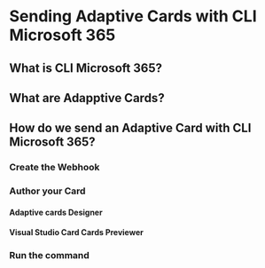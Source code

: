 # Sending Adaptive Cards with CLI Microsoft 365

## What is CLI Microsoft 365?

## What are Adapptive Cards?

## How do we send an Adaptive Card with CLI Microsoft 365? 

### Create the Webhook

### Author your Card

#### Adaptive cards Designer

#### Visual Studio Card Cards Previewer

### Run the command



